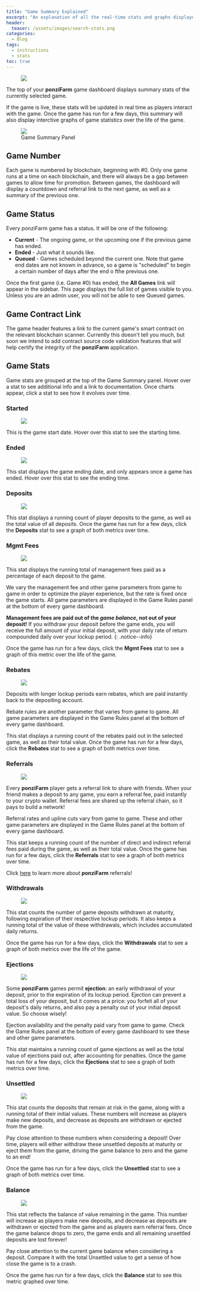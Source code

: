 ```yaml
---
title: "Game Summary Explained"
excerpt: "An explanation of all the real-time stats and graphs displayed in the ponziFarm game summary panel."
header:
  teaser: /assets/images/search-stats.png
categories:
  - Blog
tags:
  - instructions
  - stats
toc: true
---
```


<figure class="align-left" style="margin-top: 10px; margin-bottom: 10px; width: 150px;">
    <img src="{{ site.url }}{{ site.baseurl }}/assets/images/search-stats.png">
</figure>

The top of your **ponziFarm** game dashboard displays summary stats of the currently selected game. 

If the game is live, these stats will be updated in real time as players interact with the game. Once the game has run for a few days, this summary will also display interctive graphs of game statistics over the life of the game.

<figure>
    <a href="{{ site.url }}{{ site.baseurl }}/assets/images/game-summary-panel.png"><img src="{{ site.url }}{{ site.baseurl }}/assets/images/game-summary-panel.png" class="shadow"></a>
    <figcaption>Game Summary Panel</figcaption>
</figure>

## Game Number

Each game is numbered by blockchain, beginning with #0. Only one game runs at a time on each blockchain, and there will always be a gap between games to allow time for promotion. Between games, the dashboard will display a countdown and referral link to the next game, as well as a summary of the previous one.

## Game Status

Every ponziFarm game has a status. It will be one of the following:

* **Current** - The ongoing game, or the upcoming one if the previous game has ended.
* **Ended** - Just what it sounds like.
* **Queued** - Games scheduled beyond the current one. Note that game end dates are not known in advance, so a game is "scheduled" to begin a certain number of days after the end o fthe previous one.

Once the first game (i.e. Game #0) has ended, the **All Games** link will appear in the sidebar. This page displays the full list of games visible to you. Unless you are an admin user, you will not be able to see Queued games.

## Game Contract Link

The game header features a link to the current game's smart contract on the relevant blockchain scanner. Currently this doesn't tell you much, but soon we intend to add contract source code validation features that will help certify the integrity of the **ponziFarm** application.

## Game Stats

Game stats are grouped at the top of the Game Summary panel. Hover over a stat to see additional info and a link to documentation. Once charts appear, click a stat to see how it evolves over time.

### Started

<figure class="align-left" style="margin-top: 0; margin-bottom: 0;">
    <img src="{{ site.url }}{{ site.baseurl }}/assets/images/game-stat-started.png" class="shadow">
</figure>

This is the game start date. Hover over this stat to see the starting time.

### Ended

<figure class="align-left" style="margin-top: 0; margin-bottom: 0;">
    <img src="{{ site.url }}{{ site.baseurl }}/assets/images/game-stat-ended.png" class="shadow">
</figure>

This stat displays the game ending date, and only appears once a game has ended. Hover over this stat to see the ending time.

### Deposits

<figure class="align-left" style="margin-top: 0; margin-bottom: 0;">
    <img src="{{ site.url }}{{ site.baseurl }}/assets/images/game-stat-deposits.png" class="shadow">
</figure>

This stat displays a running count of player deposits to the game, as well as the total value of all deposits. Once the game has run for a few days, click the **Deposits** stat to see a graph of both metrics over time.

### Mgmt Fees

<figure class="align-left" style="margin-top: 0; margin-bottom: 0;">
    <img src="{{ site.url }}{{ site.baseurl }}/assets/images/game-stat-fees.png" class="shadow">
</figure>

This stat displays the running total of management fees paid as a percentage of each deposit to the game. 

We vary the management fee and other game parameters from game to game in order to optimize the player experience, but the rate is fixed once the game starts. All game parameters are displayed in the Game Rules panel at the bottom of every game dashboard.

**Management fees are paid out of the _game balance_, not out of your deposit!** If you withdraw your deposit before the game ends, you will receive the full amount of your initial deposit, with your daily rate of return compounded daily over your lockup period. 
{: .notice--info}

Once the game has run for a few days, click the **Mgmt Fees** stat to see a graph of this metric over the life of the game.

### Rebates

<figure class="align-left" style="margin-top: 0; margin-bottom: 0;">
    <img src="{{ site.url }}{{ site.baseurl }}/assets/images/game-stat-rebates.png" class="shadow">
</figure>

Deposits with longer lockup periods earn rebates, which are paid instantly back to the depositing account. 

Rebate rules are another parameter that varies from game to game. All game parameters are displayed in the Game Rules panel at the bottom of every game dashboard.

This stat displays a running count of the rebates paid out in the selected game, as well as their total value. Once the game has run for a few days, click the **Rebates** stat to see a graph of both metrics over time.

### Referrals

<figure class="align-left" style="margin-top: 0; margin-bottom: 0;">
    <img src="{{ site.url }}{{ site.baseurl }}/assets/images/game-stat-referrals.png" class="shadow">
</figure>

Every **ponziFarm** player gets a referral link to share with friends. When your friend makes a deposit to any game, you earn a referral fee, paid instantly to your crypto wallet. Referral fees are shared up the referral chain, so it pays to build a network!

Referral rates and upline cuts vary from game to game. These and other game parameters are displayed in the Game Rules panel at the bottom of every game dashboard.

This stat keeps a running count of the number of direct and indirect referral fees paid during the game, as well as their total value. Once the game has run for a few days, click the **Referrals** stat to see a graph of both metrics over time.

Click [here](/blog/referrals) to learn more about **ponziFarm** referrals!

### Withdrawals

<figure class="align-left" style="margin-top: 0; margin-bottom: 0;">
    <img src="{{ site.url }}{{ site.baseurl }}/assets/images/game-stat-withdrawals.png" class="shadow">
</figure>

This stat counts the number of game deposits withdrawn at maturity, following expiration of their respective lockup periods. It also keeps a running total of the value of these withdrawals, which includes accumulated daily returns.

Once the game has run for a few days, click the **Withdrawals** stat to see a graph of both metrics over the life of the game.

### Ejections

<figure class="align-left" style="margin-top: 0; margin-bottom: 0;">
    <img src="{{ site.url }}{{ site.baseurl }}/assets/images/game-stat-ejections.png" class="shadow">
</figure>

Some **ponziFarm** games permit **ejection**: an early withdrawal of your deposit, prior to the expiration of its lockup period. Ejection can prevent a total loss of your deposit, but it comes at a price: you forfeit all of your deposit's daily returns, and also pay a penalty out of your initial deposit value. So choose wisely!

Ejection availability and the penalty paid vary from game to game. Check the Game Rules panel at the bottom of every game dashboard to see these and other game parameters.

This stat maintains a running count of game ejections as well as the total value of ejections paid out, after accounting for penalties. Once the game has run for a few days, click the **Ejections** stat to see a graph of both metrics over time.

### Unsettled

<figure class="align-left" style="margin-top: 0; margin-bottom: 0;">
    <img src="{{ site.url }}{{ site.baseurl }}/assets/images/game-stat-unsettled.png" class="shadow">
</figure>

This stat counts the deposits that remain at risk in the game, along with a running total of their initial values. These numbers will increase as players make new deposits, and decrease as deposits are withdrawn or ejected from the game.

Pay close attention to these numbers when considering a deposit! Over time, players will either withdraw these unsettled deposits at maturity or eject them from the game, driving the game balance to zero and the game to an end!

Once the game has run for a few days, click the **Unsettled** stat to see a graph of both metrics over time.

### Balance

<figure class="align-left" style="margin-top: 0; margin-bottom: 0;">
    <img src="{{ site.url }}{{ site.baseurl }}/assets/images/game-stat-balance.png" class="shadow">
</figure>

This stat reflects the balance of value remaining in the game. This number will increase as players make new deposits, and decrease as deposits are withdrawn or ejected from the game and as players earn referral fees. Once the game balance drops to zero, the game ends and all remaining unsettled deposits are lost forever!

Pay close attention to the current game balance when considering a deposit. Compare it with the total Unsettled value to get a sense of how close the game is to a crash.

Once the game has run for a few days, click the **Balance** stat to see this metric graphed over time.